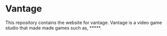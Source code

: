 # Vantage
This repository contains the website for vantage.
Vantage is a video game studio that made made games such as, *****.
